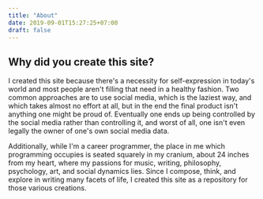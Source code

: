 ```yaml
---
title: "About"
date: 2019-09-01T15:27:25+07:00
draft: false
---
```


## Why did you create this site?

I created this site because there's a necessity for self-expression in today's world and most people aren't filling that need in a healthy fashion. Two common approaches are to use social media, which is the laziest way, and which takes almost no effort at all, but in the end the final product isn't anything one might be proud of. Eventually one ends up being controlled by the social media rather than controlling it, and worst of all, one isn't even legally the owner of one's own social media data.

Additionally, while I'm a career programmer, the place in me which programming occupies is seated squarely in my cranium, about 24 inches from my heart, where my passions for music, writing, philosophy, psychology, art, and social dynamics lies. Since I compose, think, and explore in writing many facets of life, I created this site as a repository for those various creations.

